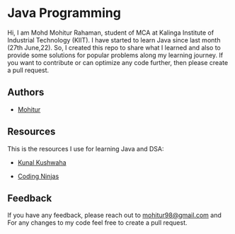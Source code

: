 
# Java Programming

Hi, I am Mohd Mohitur Rahaman, student of MCA at Kalinga Institute of Industrial Technology (KIIT). I have started to learn Java since last month (27th June,22). So, I created this repo to share what I learned and also to provide some solutions for popular problems along my  learning journey. If you want to contribute or can optimize any code further, then please create a pull request.

## Authors

- [Mohitur](https://github.com/mohitur669)

## Resources
This is the resources I use for learning Java and DSA:
- [Kunal Kushwaha](https://www.youtube.com/playlist?list=PL9gnSGHSqcnr_DxHsP7AW9ftq0AtAyYqJ)

- [Coding Ninjas](https://www.codingninjas.com/courses/java-data-structures-and-algorithms)

## Feedback

If you have any feedback, please reach out to mohitur98@gmail.com and For any changes to my code feel free to create a pull request.